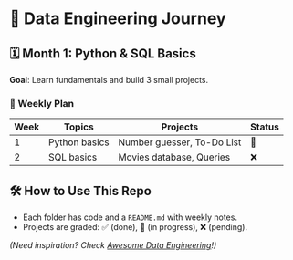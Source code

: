 # 🌟 Data Engineering Journey  

## 🗓️ Month 1: Python & SQL Basics  
**Goal**: Learn fundamentals and build 3 small projects.  

### 📌 Weekly Plan  
| Week | Topics          | Projects                          | Status |  
|------|-----------------|-----------------------------------|--------|  
| 1    | Python basics   | Number guesser, To-Do List       | 🚧     |  
| 2    | SQL basics      | Movies database, Queries         | ❌     |  

## 🛠️ How to Use This Repo  
- Each folder has code and a `README.md` with weekly notes.  
- Projects are graded: ✅ (done), 🚧 (in progress), ❌ (pending).  

*(Need inspiration? Check [Awesome Data Engineering](https://github.com/igorbarinov/awesome-data-engineering)!)*  